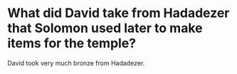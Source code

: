 # What did David take from Hadadezer that Solomon used later to make items for the temple?

David took very much bronze from Hadadezer.
